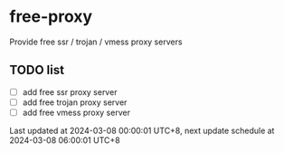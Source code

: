 
# free-proxy
Provide free ssr / trojan / vmess proxy servers


## TODO list
- [ ] add free ssr proxy server
- [ ] add free trojan proxy server
- [ ] add free vmess proxy server

Last updated at 2024-03-08 00:00:01 UTC+8, next update schedule at 2024-03-08 06:00:01 UTC+8

